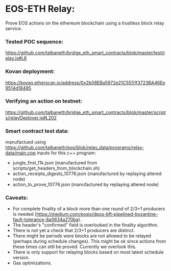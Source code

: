 # EOS-ETH Relay:
Prove EOS actions on the ethereum blockchain using a trustless block relay service.

### Tested POC sequence:
https://github.com/talbaneth/bridge_eth_smart_contracts/blob/master/test/relay.js#L6

### Kovan deployment:
https://kovan.etherscan.io/address/0x2b08EBa5972e21C5551f3723BA46Ee9514d18485

### Verifying an action on testnet:
https://github.com/talbaneth/bridge_eth_smart_contracts/blob/master/scripts/relayDeployer.js#L202

### Smart contract test data:
manufactued using https://github.com/talbaneth/eos/blob/relay_data/programs/relay-data/main.cpp
inputs for this c++ program:
* jungle_first_11k.json (manufactured from scripts/get_headers_from_blockchain.sh)
* action_receipts_digests_10776.json (manufactured by replaying altered node)
* action_to_prove_10776.json (manufactured by replaying altered node)

### Caveats:
* For complete finality of a block more than one round of 2/3+1 producers is needed (https://medium.com/eosio/dpos-bft-pipelined-byzantine-fault-tolerance-8a0634a270ba).
* The header's "confirmed" field is overlooked in the finality algorithm.
* There is not yet a check that 2/3+1 producers are distinct.
* There might be periods were blocks are not allowed to be relayed (perhaps during schedule changes). This might be ok since actions from these times can still be proved. Currently we overlook this.
* There is only support for relaying blocks based on most latest schedule version.
* Gas optimizations.
